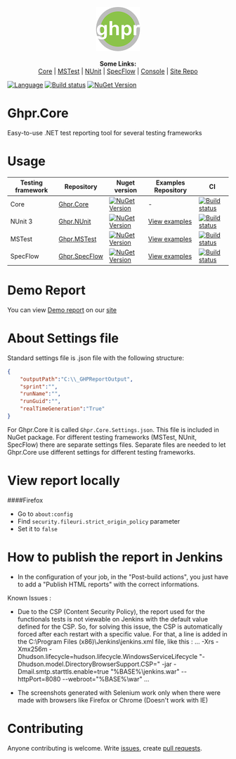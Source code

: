<p align="center">
  <a href="https://ghpreporter.github.io/"><img src="https://github.com/GHPReporter/GHPReporter.github.io/blob/master/img/logo-small.png?raw=true" alt="Project icon"></a>
  <br><br>
  <b>Some Links:</b><br>
  <a href="https://github.com/GHPReporter/Ghpr.Core">Core</a> |
  <a href="https://github.com/GHPReporter/Ghpr.MSTest">MSTest</a> |
  <a href="https://github.com/GHPReporter/Ghpr.NUnit">NUnit</a> |
  <a href="https://github.com/GHPReporter/Ghpr.SpecFlow">SpecFlow</a> |
  <a href="https://github.com/GHPReporter/Ghpr.Console">Console</a> |
  <a href="https://github.com/GHPReporter/GHPReporter.github.io/">Site Repo</a>
</p>

[![Language](http://gh-toprated.info/Badges/LanguageBadge?user=GHPReporter&repo=Ghpr.Core&theme=light&fontWeight=bold)](https://github.com/GHPReporter/Ghpr.Core)
[![Build status](https://ci.appveyor.com/api/projects/status/ix1epmijw6uc780w?svg=true)](https://ci.appveyor.com/project/elv1s42/ghpr-core)
[![NuGet Version](https://img.shields.io/nuget/v/Ghpr.Core.svg)](https://www.nuget.org/packages/Ghpr.Core)

# Ghpr.Core

Easy-to-use .NET test reporting tool for several testing frameworks

# Usage

|Testing framework|Repository|Nuget version|Examples Repository|CI|
|---|---|---|---|---|
|Core|[Ghpr.Core](https://github.com/GHPReporter/Ghpr.Core)|[![NuGet Version](https://img.shields.io/nuget/v/Ghpr.Core.svg)](https://www.nuget.org/packages/Ghpr.Core)|-|[![Build status](https://ci.appveyor.com/api/projects/status/ix1epmijw6uc780w?svg=true)](https://ci.appveyor.com/project/elv1s42/ghpr-core)|
|NUnit 3|[Ghpr.NUnit](https://github.com/GHPReporter/Ghpr.NUnit#usage)|[![NuGet Version](https://img.shields.io/nuget/v/Ghpr.NUnit.svg)](https://www.nuget.org/packages/Ghpr.NUnit)|[View examples](https://github.com/GHPReporter/Ghpr.NUnit.Examples)|[![Build status](https://ci.appveyor.com/api/projects/status/edl1eag5luk5v4xs?svg=true)](https://ci.appveyor.com/project/elv1s42/ghpr-nunit)|
|MSTest|[Ghpr.MSTest](https://github.com/GHPReporter/Ghpr.MSTest#usage)|[![NuGet Version](https://img.shields.io/nuget/v/Ghpr.MSTest.svg)](https://www.nuget.org/packages/Ghpr.MSTest)|[View examples](https://github.com/GHPReporter/Ghpr.MSTest.Examples)|[![Build status](https://ci.appveyor.com/api/projects/status/0surlhjtkckdiw18?svg=true)](https://ci.appveyor.com/project/elv1s42/ghpr-mstest)|
|SpecFlow|[Ghpr.SpecFlow](https://github.com/GHPReporter/Ghpr.SpecFlow)|[![NuGet Version](https://img.shields.io/nuget/v/Ghpr.SpecFlowPlugin.svg)](https://www.nuget.org/packages/Ghpr.SpecFlowPlugin)|[View examples](https://github.com/GHPReporter/Ghpr.SpecFlow.Examples)|[![Build status](https://ci.appveyor.com/api/projects/status/jtmugpb1axnpc97g?svg=true)](https://ci.appveyor.com/project/elv1s42/ghpr-specflow)|

# Demo Report

You can view [Demo report](http://ghpreporter.github.io/report/) on our [site](http://ghpreporter.github.io/)

# About Settings file

Standard settings file is .json file with the following structure:
``` json
{
	"outputPath":"C:\\_GHPReportOutput",
	"sprint":"",
	"runName":"",
	"runGuid":"",
	"realTimeGeneration":"True"
}
```
For Ghpr.Core it is called `Ghpr.Core.Settings.json`. This file is included in NuGet package. For different testing frameworks (MSTest, NUnit, SpecFlow) there are separate settings files. Separate files are needed to let Ghpr.Core use different settings for different testing frameworks.

# View report locally

####Firefox

 - Go to `about:config`
 - Find `security.fileuri.strict_origin_policy` parameter
 - Set it to `false`

# How to publish the report in Jenkins

 - In the configuration of your job, in the "Post-build actions", you just have to add a "Publish HTML reports" with the correct informations.
 
Known Issues : 
 - Due to the CSP (Content Security Policy), the report used for the functionals tests is not viewable on Jenkins with the default value defined for the CSP. So, for solving this issue, the CSP is automatically forced after each restart with a specific value. For that, a line is added in the C:\Program Files (x86)\Jenkins\jenkins.xml file, like this :
... 
 <arguments>-Xrs -Xmx256m -Dhudson.lifecycle=hudson.lifecycle.WindowsServiceLifecycle "-Dhudson.model.DirectoryBrowserSupport.CSP=" -jar -Dmail.smtp.starttls.enable=true "%BASE%\jenkins.war" --httpPort=8080 --webroot="%BASE%\war"</arguments>
...

 - The screenshots generated with Selenium work only when there were made with browsers like Firefox or Chrome (Doesn't work with IE) 
 

# Contributing

Anyone contributing is welcome. Write [issues](https://github.com/GHPReporter/Ghpr.Core/issues), create [pull requests](https://github.com/GHPReporter/Ghpr.Core/pulls).

